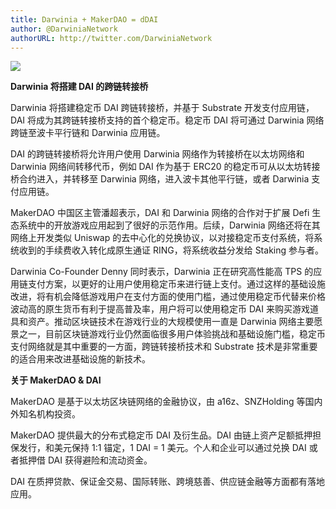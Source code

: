 ```yaml
---
title: Darwinia + MakerDAO = dDAI
author: @DarwiniaNetwork
authorURL: http://twitter.com/DarwiniaNetwork
---
```


![](assets/doc10-1.png)

**Darwinia 将搭建 DAI 的跨链转接桥**

Darwinia 将搭建稳定币 DAI 跨链转接桥，并基于 Substrate 开发支付应用链，DAI 将成为其跨链转接桥支持的首个稳定币。稳定币 DAI 将可通过 Darwinia 网络跨链至波卡平行链和 Darwinia 应用链。

<!--truncate-->

DAI 的跨链转接桥将允许用户使用 Darwinia 网络作为转接桥在以太坊网络和 Darwinia 网络间转移代币，例如 DAI 作为基于 ERC20 的稳定币可从以太坊转接桥合约进入，并转移至 Darwinia 网络，进入波卡其他平行链，或者 Darwinia 支付应用链。


MakerDAO 中国区主管潘超表示，DAI 和 Darwinia 网络的合作对于扩展 Defi 生态系统中的开放游戏应用起到了很好的示范作用。后续，Darwinia 网络还将在其网络上开发类似 Uniswap 的去中心化的兑换协议，以对接稳定币支付系统，将系统收到的手续费收入转化成原生通证 RING，将系统收益分发给 Staking 参与者。

Darwinia Co-Founder Denny 同时表示，Darwinia 正在研究高性能高 TPS 的应用链支付方案，以更好的让用户使用稳定币来进行链上支付。通过这样的基础设施改进，将有机会降低游戏用户在支付方面的使用门槛，通过使用稳定币代替来价格波动高的原生货币有利于提高普及率，用户将可以使用稳定币 DAI 来购买游戏道具和资产。推动区块链技术在游戏行业的大规模使用一直是 Darwinia 网络主要愿景之一，目前区块链游戏行业仍然面临很多用户体验挑战和基础设施门槛，稳定币支付网络就是其中重要的一方面，跨链转接桥技术和 Substrate 技术是非常重要的适合用来改进基础设施的新技术。

**关于 MakerDAO & DAI**

MakerDAO 是基于以太坊区块链网络的金融协议，由 a16z、SNZHolding 等国内外知名机构投资。

MakerDAO 提供最大的分布式稳定币 DAI 及衍生品。DAI 由链上资产足额抵押担保发行，和美元保持 1:1 锚定，1 DAI = 1 美元。个人和企业可以通过兑换 DAI 或者抵押借 DAI 获得避险和流动资金。

DAI 在质押贷款、保证金交易、国际转账、跨境慈善、供应链金融等方面都有落地应用。
